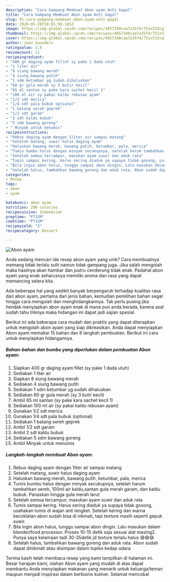```yaml
---
description: "Cara Gampang Membuat Abon ayam Anti Gagal"
title: "Cara Gampang Membuat Abon ayam Anti Gagal"
slug: 91-cara-gampang-membuat-abon-ayam-anti-gagal
date: 2020-05-28T18:03:59.165Z
image: https://img-global.cpcdn.com/recipes/4857340caa7a35f4/751x532cq70/abon-ayam-foto-resep-utama.jpg
thumbnail: https://img-global.cpcdn.com/recipes/4857340caa7a35f4/751x532cq70/abon-ayam-foto-resep-utama.jpg
cover: https://img-global.cpcdn.com/recipes/4857340caa7a35f4/751x532cq70/abon-ayam-foto-resep-utama.jpg
author: Jean Saunders
ratingvalue: 3.9
reviewcount: 11
recipeingredient:
- "400 gr daging ayam fillet sy pake 1 dada utuh"
- "1 liter air"
- "8 siung bawang merah"
- "4 siung bawang putih"
- "1 sdm ketumbar yg sudah dihaluskan"
- "60 gr gula merah sy 3 butir kecil"
- "65 ml santan sy pake kara sachet kecil 1"
- "100 ml air sy pakai kaldu rebusan ayam"
- "1/2 sdt merica"
- "1/4 sdt pala bubuk optional"
- "1 batang sereh geprek"
- "1/2 sdt garam"
- "2 sdt kaldu bubuk"
- "5 sdm bawang goreng"
- " Minyak untuk menumis"
recipeinstructions:
- "Rebus daging ayam dengan 1liter air sampai matang"
- "Setelah matang, suwir halus daging ayam"
- "Haluskan bawang merah, bawang putih, ketumbar, pala, merica"
- "Tumis bumbu halus dengan minyak secukupnya, setelah harum tambahkan sereh, 100ml air kaldu,santan gula merah garam, dan kaldu bubuk. Panaskan hingga gula merah larut"
- "Setelah semua tercampur, masukan ayam suwir dan aduk rata"
- "Tumis sampai kering. Harus sering diaduk ya supaya tidak gosong, usahakan tumis di wajan anti lengket. Setelah kering dan warna kecoklatan abon sudah bisa di nikmati, tapi texture masih seperti gepuk suwir."
- "Bila ingin abon halus, tunggu sampai abon dingin. Lalu masukan dalam blender/food processor. Proses 10-15 detik saja sesuai alat masing2. Punya saya kelamaan tadi 30-35detik jd texture terlalu halus 😅😅😅"
- "Setelah halus, tambahkan bawang goreng dan aduk rata. Abon sudah dapat dinikmati atau disimpan dalam toples kedap udara"
categories:
- Resep
tags:
- abon
- ayam

katakunci: abon ayam 
nutrition: 290 calories
recipecuisine: Indonesian
preptime: "PT32M"
cooktime: "PT32M"
recipeyield: "3"
recipecategory: Dessert

---
```



![Abon ayam](https://img-global.cpcdn.com/recipes/4857340caa7a35f4/751x532cq70/abon-ayam-foto-resep-utama.jpg)

Anda sedang mencari ide resep abon ayam yang unik? Cara membuatnya memang tidak terlalu sulit namun tidak gampang juga. Jika salah mengolah maka hasilnya akan hambar dan justru cenderung tidak enak. Padahal abon ayam yang enak seharusnya memiliki aroma dan rasa yang dapat memancing selera kita.



Ada beberapa hal yang sedikit banyak berpengaruh terhadap kualitas rasa dari abon ayam, pertama dari jenis bahan, kemudian pemilihan bahan segar hingga cara mengolah dan menghidangkannya. Tak perlu pusing jika hendak menyiapkan abon ayam enak di mana pun anda berada, karena asal sudah tahu triknya maka hidangan ini dapat jadi sajian spesial.


Berikut ini ada beberapa cara mudah dan praktis yang dapat diterapkan untuk mengolah abon ayam yang siap dikreasikan. Anda dapat menyiapkan Abon ayam memakai 15 bahan dan 8 langkah pembuatan. Berikut ini cara untuk menyiapkan hidangannya.

<!--inarticleads1-->

##### Bahan-bahan dan bumbu yang diperlukan dalam pembuatan Abon ayam:

1. Siapkan 400 gr daging ayam fillet (sy pake 1 dada utuh)
1. Sediakan 1 liter air
1. Siapkan 8 siung bawang merah
1. Sediakan 4 siung bawang putih
1. Sediakan 1 sdm ketumbar yg sudah dihaluskan
1. Sediakan 60 gr gula merah (sy 3 butir kecil)
1. Ambil 65 ml santan (sy pake kara sachet kecil 1)
1. Sediakan 100 ml air (sy pakai kaldu rebusan ayam)
1. Gunakan 1/2 sdt merica
1. Gunakan 1/4 sdt pala bubuk (optional)
1. Sediakan 1 batang sereh geprek
1. Ambil 1/2 sdt garam
1. Ambil 2 sdt kaldu bubuk
1. Sediakan 5 sdm bawang goreng
1. Ambil  Minyak untuk menumis




<!--inarticleads2-->

##### Langkah-langkah membuat Abon ayam:

1. Rebus daging ayam dengan 1liter air sampai matang
1. Setelah matang, suwir halus daging ayam
1. Haluskan bawang merah, bawang putih, ketumbar, pala, merica
1. Tumis bumbu halus dengan minyak secukupnya, setelah harum tambahkan sereh, 100ml air kaldu,santan gula merah garam, dan kaldu bubuk. Panaskan hingga gula merah larut
1. Setelah semua tercampur, masukan ayam suwir dan aduk rata
1. Tumis sampai kering. Harus sering diaduk ya supaya tidak gosong, usahakan tumis di wajan anti lengket. Setelah kering dan warna kecoklatan abon sudah bisa di nikmati, tapi texture masih seperti gepuk suwir.
1. Bila ingin abon halus, tunggu sampai abon dingin. Lalu masukan dalam blender/food processor. Proses 10-15 detik saja sesuai alat masing2. Punya saya kelamaan tadi 30-35detik jd texture terlalu halus 😅😅😅
1. Setelah halus, tambahkan bawang goreng dan aduk rata. Abon sudah dapat dinikmati atau disimpan dalam toples kedap udara




Terima kasih telah membaca resep yang kami tampilkan di halaman ini. Besar harapan kami, olahan Abon ayam yang mudah di atas dapat membantu Anda menyiapkan makanan yang menarik untuk keluarga/teman maupun menjadi inspirasi dalam berbisnis kuliner. Selamat mencoba!
